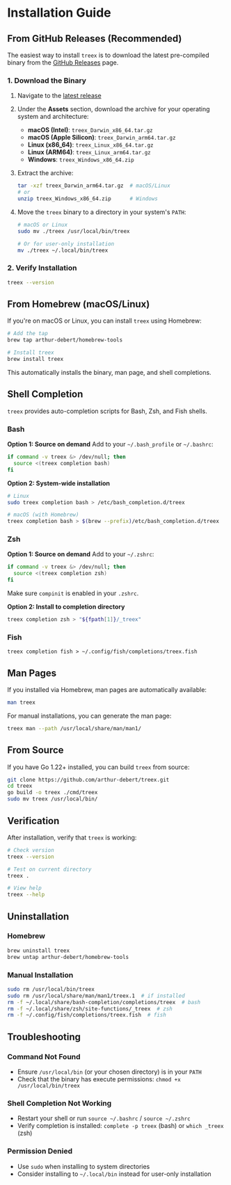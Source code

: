 # Installation Guide

## From GitHub Releases (Recommended)

The easiest way to install `treex` is to download the latest pre-compiled binary from the [GitHub Releases](https://github.com/arthur-debert/treex/releases) page.

### 1. Download the Binary

1. Navigate to the [latest release](https://github.com/arthur-debert/treex/releases/latest)
2. Under the **Assets** section, download the archive for your operating system and architecture:
   - **macOS (Intel)**: `treex_Darwin_x86_64.tar.gz`
   - **macOS (Apple Silicon)**: `treex_Darwin_arm64.tar.gz`
   - **Linux (x86_64)**: `treex_Linux_x86_64.tar.gz`
   - **Linux (ARM64)**: `treex_Linux_arm64.tar.gz`
   - **Windows**: `treex_Windows_x86_64.zip`

3. Extract the archive:

   ```bash
   tar -xzf treex_Darwin_arm64.tar.gz  # macOS/Linux
   # or
   unzip treex_Windows_x86_64.zip      # Windows
   ```

4. Move the `treex` binary to a directory in your system's `PATH`:

   ```bash
   # macOS or Linux
   sudo mv ./treex /usr/local/bin/treex
   
   # Or for user-only installation
   mv ./treex ~/.local/bin/treex
   ```

### 2. Verify Installation

```bash
treex --version
```

## From Homebrew (macOS/Linux)

If you're on macOS or Linux, you can install `treex` using Homebrew:

```bash
# Add the tap
brew tap arthur-debert/homebrew-tools

# Install treex
brew install treex
```

This automatically installs the binary, man page, and shell completions.

## Shell Completion

`treex` provides auto-completion scripts for Bash, Zsh, and Fish shells.

### Bash

**Option 1: Source on demand**
Add to your `~/.bash_profile` or `~/.bashrc`:

```bash
if command -v treex &> /dev/null; then
  source <(treex completion bash)
fi
```

**Option 2: System-wide installation**

```bash
# Linux
sudo treex completion bash > /etc/bash_completion.d/treex

# macOS (with Homebrew)
treex completion bash > $(brew --prefix)/etc/bash_completion.d/treex
```

### Zsh

**Option 1: Source on demand**
Add to your `~/.zshrc`:

```zsh
if command -v treex &> /dev/null; then
  source <(treex completion zsh)
fi
```

Make sure `compinit` is enabled in your `.zshrc`.

**Option 2: Install to completion directory**

```zsh
treex completion zsh > "${fpath[1]}/_treex"
```

### Fish

```fish
treex completion fish > ~/.config/fish/completions/treex.fish
```

## Man Pages

If you installed via Homebrew, man pages are automatically available:

```bash
man treex
```

For manual installations, you can generate the man page:

```bash
treex man --path /usr/local/share/man/man1/
```

## From Source

If you have Go 1.22+ installed, you can build `treex` from source:

```bash
git clone https://github.com/arthur-debert/treex.git
cd treex
go build -o treex ./cmd/treex
sudo mv treex /usr/local/bin/
```

## Verification

After installation, verify that `treex` is working:

```bash
# Check version
treex --version

# Test on current directory
treex .

# View help
treex --help
```

## Uninstallation

### Homebrew

```bash
brew uninstall treex
brew untap arthur-debert/homebrew-tools
```

### Manual Installation

```bash
sudo rm /usr/local/bin/treex
sudo rm /usr/local/share/man/man1/treex.1  # if installed
rm -f ~/.local/share/bash-completion/completions/treex  # bash
rm -f ~/.local/share/zsh/site-functions/_treex  # zsh
rm -f ~/.config/fish/completions/treex.fish  # fish
```

## Troubleshooting

### Command Not Found

- Ensure `/usr/local/bin` (or your chosen directory) is in your `PATH`
- Check that the binary has execute permissions: `chmod +x /usr/local/bin/treex`

### Shell Completion Not Working

- Restart your shell or run `source ~/.bashrc` / `source ~/.zshrc`
- Verify completion is installed: `complete -p treex` (bash) or `which _treex` (zsh)

### Permission Denied

- Use `sudo` when installing to system directories
- Consider installing to `~/.local/bin` instead for user-only installation
